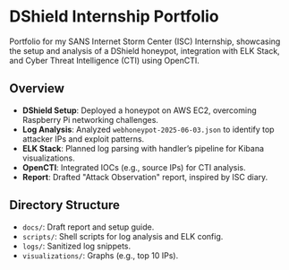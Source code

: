# DShield Internship Portfolio

Portfolio for my SANS Internet Storm Center (ISC) Internship, showcasing the setup and analysis of a DShield honeypot, integration with ELK Stack, and Cyber Threat Intelligence (CTI) using OpenCTI.

## Overview
- **DShield Setup**: Deployed a honeypot on AWS EC2, overcoming Raspberry Pi networking challenges.
- **Log Analysis**: Analyzed `webhoneypot-2025-06-03.json` to identify top attacker IPs and exploit patterns.
- **ELK Stack**: Planned log parsing with handler’s pipeline for Kibana visualizations.
- **OpenCTI**: Integrated IOCs (e.g., source IPs) for CTI analysis.
- **Report**: Drafted "Attack Observation" report, inspired by ISC diary.

## Directory Structure
- `docs/`: Draft report and setup guide.
- `scripts/`: Shell scripts for log analysis and ELK config.
- `logs/`: Sanitized log snippets.
- `visualizations/`: Graphs (e.g., top 10 IPs).
